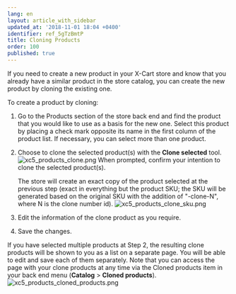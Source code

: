 ```yaml
---
lang: en
layout: article_with_sidebar
updated_at: '2018-11-01 18:04 +0400'
identifier: ref_5gTzBmtP
title: Cloning Products
order: 100
published: true
---
```

If you need to create a new product in your X-Cart store and know that you already have a similar product in the store catalog, you can create the new product by cloning the existing one. 

To create a product by cloning:

   1. Go to the Products section of the store back end and find the product that you would like to use as a basis for the new one. Select this product by placing a check mark opposite its name in the first column of the product list. If necessary, you can select more than one product.
   
   2. Choose to clone the selected product(s) with the **Clone selected** tool.  
      ![xc5_products_clone.png]({{site.baseurl}}/attachments/ref_5gTzBmtP/xc5_products_clone.png)
      When prompted, confirm your intention to clone the selected product(s).
      
      The store will create an exact copy of the product selected at the previous step (exact in everything but the product SKU; the SKU will be generated based on the original SKU with the addition of "-clone-N", where N is the clone number id).
      ![xc5_products_clone_sku.png]({{site.baseurl}}/attachments/ref_5gTzBmtP/xc5_products_clone_sku.png)
      
   3. Edit the information of the clone product as you require.
   
   4. Save the changes.
   
If you have selected multiple products at Step 2, the resulting clone products will be shown to you as a list on a separate page. You will be able to edit and save each of them separately. Note that you can access the page with your clone products at any time via the Cloned products item in your back end menu (**Catalog** > **Cloned products**).
   ![xc5_products_cloned_products.png]({{site.baseurl}}/attachments/ref_5gTzBmtP/xc5_products_cloned_products.png)


